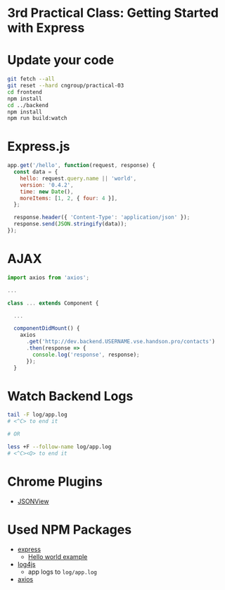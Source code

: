 # 3rd Practical Class: Getting Started with Express

# Update your code

```bash
git fetch --all
git reset --hard cngroup/practical-03
cd frontend
npm install
cd ../backend
npm install
npm run build:watch
```

# Express.js

```javascript
app.get('/hello', function(request, response) {
  const data = {
    hello: request.query.name || 'world',
    version: '0.4.2',
    time: new Date(),
    moreItems: [1, 2, { four: 4 }],
  };

  response.header({ 'Content-Type': 'application/json' });
  response.send(JSON.stringify(data));
});
```

# AJAX

```javascript
import axios from 'axios';

...

class ... extends Component {

  ...

  componentDidMount() {
    axios
      .get('http://dev.backend.USERNAME.vse.handson.pro/contacts')
      .then(response => {
        console.log('response', response);
      });
  }
```

# Watch Backend Logs

```bash
tail -F log/app.log
# <^C> to end it

# OR

less +F --follow-name log/app.log
# <^C><Q> to end it
```

# Chrome Plugins

- [JSONView](https://chrome.google.com/webstore/detail/jsonview/chklaanhfefbnpoihckbnefhakgolnmc?hl=en)

# Used NPM Packages

- [express](http://expressjs.com/)
  - [Hello world example](http://expressjs.com/en/starter/hello-world.html)
- [log4js](https://github.com/nomiddlename/log4js-node)
  - app logs to `log/app.log`
- [axios](https://github.com/axios/axios)
